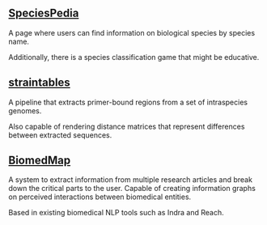 ## [SpeciesPedia](/speciespedia)

A page where users can find information on biological species by species name. 

Additionally, there is a species classification game that might be educative.

## [straintables](/straintables)

A pipeline that extracts primer-bound regions from a set of intraspecies genomes.

Also capable of rendering distance matrices that represent differences between extracted sequences.


## [BiomedMap](/biomedmap)

A system to extract information from multiple research articles and
break down the critical parts to the user. Capable of creating information
graphs on perceived interactions between biomedical entities.

Based in existing biomedical NLP tools such as Indra and Reach.

